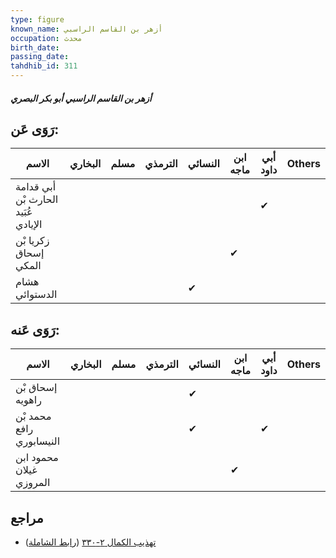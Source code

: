 ```yaml
---
type: figure
known_name: أزهر بن القاسم الراسبي
occupation: محدث
birth_date:
passing_date:
tahdhib_id: 311
---
```

##### أزهر بن القاسم الراسبي أبو بكر البصري

## رَوَى عَن:
| الاسم                               | البخاري | مسلم | الترمذي | النسائي | ابن ماجه | أبي داود | Others |
| ----------------------------------- | ------- | ---- | ------- | ------- | -------- | -------- | ------ |
| أبي قدامة الحارث بْن عُبَيد الإيادي |         |      |         |         |          | ✔        |        |
| زكريا بْن إسحاق المكي               |         |      |         |         | ✔        |          |        |
| هشام الدستوائي                      |         |      |         | ✔       |          |          |        |
## رَوَى عَنه:
| الاسم                    | البخاري | مسلم | الترمذي | النسائي | ابن ماجه | أبي داود | Others |
| ------------------------ | ------- | ---- | ------- | ------- | -------- | -------- | ------ |
| إسحاق بْن راهويه         |         |      |         | ✔       |          |          |        |
| محمد بْن رافع النيسابوري |         |      |         | ✔       |          | ✔        |        |
| محمود ابن غيلان المروزي  |         |      |         |         | ✔        |          |        |
## مراجع
- [تهذيب الكمال ٢-٣٣٠](obsidian://open?vault=Tahdhib-al-Kamal&file=Figures/٣١١-أزهر%20بن%20القاسم%20الراسبي%20أبو%20بكر%20البصري) ([رابط الشاملة](https://shamela.ws/book/3722/811))